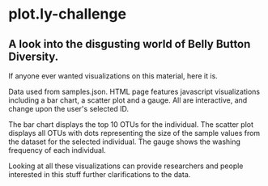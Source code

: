# plot.ly-challenge

## A look into the disgusting world of Belly Button Diversity.
If anyone ever wanted visualizations on this material, here it is.

Data used from samples.json. HTML page features javascript visualizations including a bar chart, a scatter plot and a gauge. All are interactive, and change upon the user's selected ID.

The bar chart displays the top 10 OTUs for the individual. The scatter plot displays all OTUs with dots representing the size of the sample values from the dataset for the selected individual. The gauge shows the washing frequency of each individual.

Looking at all these visualizations can provide researchers and people interested in this stuff further clarifications to the data.


